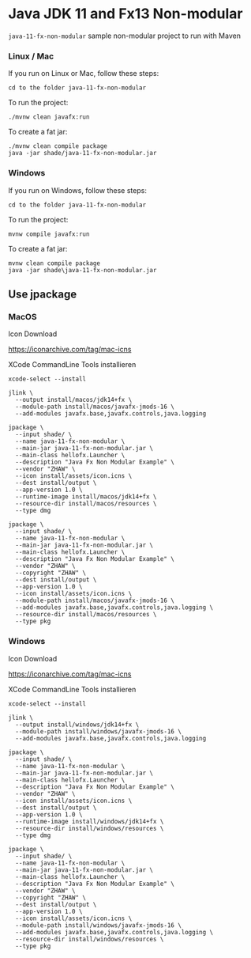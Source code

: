 # Java JDK 11 and Fx13 Non-modular

`java-11-fx-non-modular` sample non-modular project to run with Maven

### Linux / Mac

If you run on Linux or Mac, follow these steps:

    cd to the folder java-11-fx-non-modular

To run the project:

    ./mvnw clean javafx:run

To create a fat jar:

    ./mvnw clean compile package
    java -jar shade/java-11-fx-non-modular.jar


### Windows

If you run on Windows, follow these steps:

    cd to the folder java-11-fx-non-modular

To run the project:

    mvnw compile javafx:run

To create a fat jar:

    mvnw clean compile package
    java -jar shade\java-11-fx-non-modular.jar

## Use jpackage

### MacOS

Icon Download

https://iconarchive.com/tag/mac-icns

XCode CommandLine Tools installieren

```
xcode-select --install
```

```
jlink \
  --output install/macos/jdk14+fx \
  --module-path install/macos/javafx-jmods-16 \
  --add-modules javafx.base,javafx.controls,java.logging
```

```
jpackage \
  --input shade/ \
  --name java-11-fx-non-modular \
  --main-jar java-11-fx-non-modular.jar \
  --main-class hellofx.Launcher \
  --description "Java Fx Non Modular Example" \
  --vendor "ZHAW" \
  --icon install/assets/icon.icns \
  --dest install/output \
  --app-version 1.0 \
  --runtime-image install/macos/jdk14+fx \
  --resource-dir install/macos/resources \
  --type dmg
```

```
jpackage \
  --input shade/ \
  --name java-11-fx-non-modular \
  --main-jar java-11-fx-non-modular.jar \
  --main-class hellofx.Launcher \
  --description "Java Fx Non Modular Example" \
  --vendor "ZHAW" \
  --copyright "ZHAW" \
  --dest install/output \
  --app-version 1.0 \
  --icon install/assets/icon.icns \
  --module-path install/macos/javafx-jmods-16 \
  --add-modules javafx.base,javafx.controls,java.logging \
  --resource-dir install/macos/resources \
  --type pkg
```


### Windows

Icon Download

https://iconarchive.com/tag/mac-icns

XCode CommandLine Tools installieren

```
xcode-select --install
```

```
jlink \
  --output install/windows/jdk14+fx \
  --module-path install/windows/javafx-jmods-16 \
  --add-modules javafx.base,javafx.controls,java.logging
```

```
jpackage \
  --input shade/ \
  --name java-11-fx-non-modular \
  --main-jar java-11-fx-non-modular.jar \
  --main-class hellofx.Launcher \
  --description "Java Fx Non Modular Example" \
  --vendor "ZHAW" \
  --icon install/assets/icon.icns \
  --dest install/output \
  --app-version 1.0 \
  --runtime-image install/windows/jdk14+fx \
  --resource-dir install/windows/resources \
  --type dmg
```

```
jpackage \
  --input shade/ \
  --name java-11-fx-non-modular \
  --main-jar java-11-fx-non-modular.jar \
  --main-class hellofx.Launcher \
  --description "Java Fx Non Modular Example" \
  --vendor "ZHAW" \
  --copyright "ZHAW" \
  --dest install/output \
  --app-version 1.0 \
  --icon install/assets/icon.icns \
  --module-path install/windows/javafx-jmods-16 \
  --add-modules javafx.base,javafx.controls,java.logging \
  --resource-dir install/windows/resources \
  --type pkg
```






